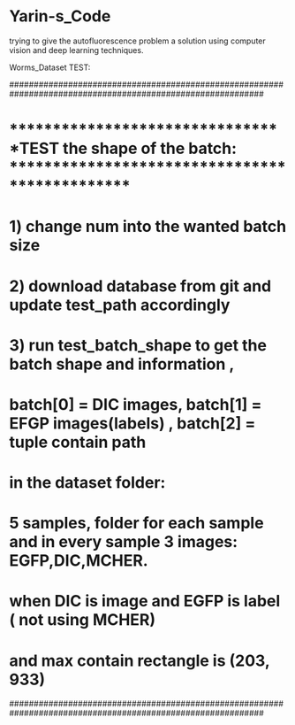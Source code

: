 # Yarin-s_Code
trying to give the autofluorescence problem a solution using computer vision and deep learning techniques.


Worms_Dataset TEST: 

############################################################################################################
# ********************************TEST the shape of the batch: **********************************************
# 1) change num into the wanted batch size
# 2) download database from git and update test_path accordingly
# 3) run test_batch_shape to get the batch shape and information ,
# batch[0] = DIC images, batch[1] = EFGP images(labels) , batch[2] = tuple contain path
# in the dataset folder:
# 5 samples, folder for each sample and in every sample 3 images: EGFP,DIC,MCHER.
# when DIC is image and EGFP is label ( not using MCHER)
# and max contain rectangle is (203, 933)
############################################################################################################

